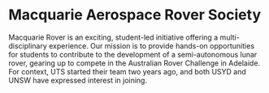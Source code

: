 # Macquarie Aerospace Rover Society
Macquarie Rover is an exciting, student-led initiative offering a multi-disciplinary experience. Our mission is to provide hands-on opportunities for students to contribute to the development of a semi-autonomous lunar rover, gearing up to compete in the Australian Rover Challenge in Adelaide. For context, UTS started their team two years ago, and both USYD and UNSW have expressed interest in joining.

